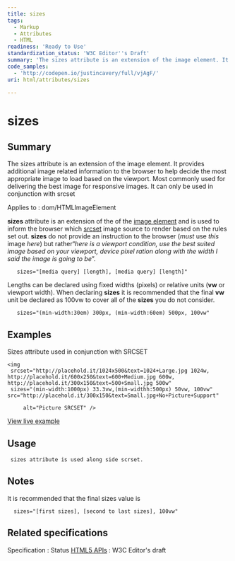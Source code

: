 ```yaml
---
title: sizes
tags:
  - Markup
  - Attributes
  - HTML
readiness: 'Ready to Use'
standardization_status: 'W3C Editor''s Draft'
summary: 'The sizes attribute is an extension of the image element. It provides additional image related information to the browser to help decide the most appropriate image to load based on the viewport. Most commonly used for delivering the best image for responsive images. It can only be used in conjunction with srcset'
code_samples:
  - 'http://codepen.io/justincavery/full/vjAgF/'
uri: html/attributes/sizes

---
```

# sizes

## Summary

The sizes attribute is an extension of the image element. It provides additional image related information to the browser to help decide the most appropriate image to load based on the viewport. Most commonly used for delivering the best image for responsive images. It can only be used in conjunction with srcset

Applies to
:   dom/HTMLImageElement

**sizes** attribute is an extension of the of the [image element](/html/elements/img) and is used to inform the browser which [srcset](/html/attributes/srcset) image source to render based on the rules set out. **sizes** do not provide an instruction to the browser (*must* use *this* image *here*) but rather“*here is a viewport condition, use the best suited image based on your viewport, device pixel ration along with the width I said the image is going to be*”.

       sizes="[media query] [length], [media query] [length]"

Lengths can be declared using fixed widths (pixels) or relative units (**vw** or viewport width). When declaring **sizes** it is recommended that the final **vw** unit be declared as 100vw to cover all of the **sizes** you do not consider.

       sizes="(min-width:30em) 300px, (min-width:60em) 500px, 100vw"

## Examples

Sizes attribute used in conjunction with SRCSET

``` {.html}
<img
 srcset="http://placehold.it/1024x500&text=1024+Large.jpg 1024w, http://placehold.it/600x250&text=600+Medium.jpg 600w, http://placehold.it/300x150&text=500+Small.jpg 500w"
 sizes="(min-width:1000px) 33.3vw,(min-widthh:500px) 50vw, 100vw" src="http://placehold.it/300x150&text=Small.jpg+No+Picture+Support"

     alt="Picture SRCSET" />
```

[View live example](http://codepen.io/justincavery/full/vjAgF/)

## Usage

     sizes attribute is used along side scrset.

## Notes

It is recommended that the final sizes value is

      sizes="[first sizes], [second to last sizes], 100vw"

## Related specifications

Specification
:   Status
[HTML5 APIs](http://www.w3.org/html/wg/drafts/html/master/embedded-content.html)
:   W3C Editor's draft

